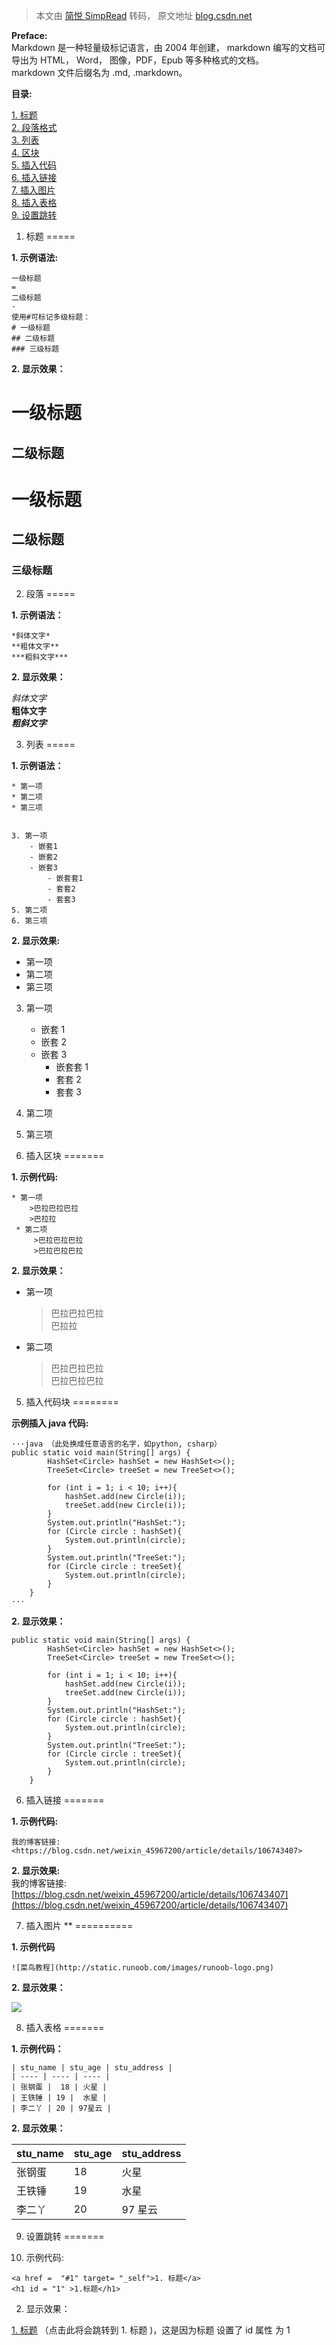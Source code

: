 > 本文由 [简悦 SimpRead](http://ksria.com/simpread/) 转码， 原文地址 [blog.csdn.net](https://blog.csdn.net/weixin_45967200/article/details/106769367?spm=1001.2101.3001.6650.1&utm_medium=distribute.pc_relevant.none-task-blog-2%7Edefault%7ECTRLIST%7ERate-1-106769367-blog-120772526.pc_relevant_recovery_v2&depth_1-utm_source=distribute.pc_relevant.none-task-blog-2%7Edefault%7ECTRLIST%7ERate-1-106769367-blog-120772526.pc_relevant_recovery_v2&utm_relevant_index=2)

**Preface:**  
Markdown 是一种轻量级标记语言，由 2004 年创建， markdown 编写的文档可导出为 HTML， Word， 图像，PDF，Epub 等多种格式的文档。  
markdown 文件后缀名为 .md, .markdown。

**目录:**

[1. 标题](#1)  
[2. 段落格式](#2)  
[3. 列表](#3)  
[4. 区块](#4)  
[5. 插入代码](#5)  
[6. 插入链接](#6)  
[7. 插入图片](#7)  
[8. 插入表格](#8)  
[9. 设置跳转](#9)

1. 标题
=====

**1. 示例语法:**

```
一级标题
=
二级标题
-
使用#可标记多级标题：
# 一级标题
## 二级标题
### 三级标题
```

**2. 显示效果：**

一级标题
====

二级标题
----

一级标题
====

二级标题
----

### 三级标题

2. 段落
=====

**1. 示例语法：**

```
*斜体文字*
**粗体文字**
***粗斜文字***
```

**2. 显示效果：**

_斜体文字_  
**粗体文字**  
_**粗斜文字**_

3. 列表
=====

**1. 示例语法：**

```
* 第一项
* 第二项
* 第三项


3. 第一项
    - 嵌套1
    - 嵌套2
    - 嵌套3
        - 嵌套套1
        - 套套2
        - 套套3
5. 第二项
6. 第三项
```

**2. 显示效果:**

*   第一项
*   第二项
*   第三项

3.  第一项
    *   嵌套 1
    *   嵌套 2
    *   嵌套 3
        *   嵌套套 1
        *   套套 2
        *   套套 3
4.  第二项
5.  第三项

4. 插入区块
=======

**1. 示例代码:**

```
* 第一项
    >巴拉巴拉巴拉
    >巴拉拉
 * 第二项
     >巴拉巴拉巴拉
     >巴拉巴拉巴拉
```

**2. 显示效果：**

*   第一项
    
    > 巴拉巴拉巴拉  
    > 巴拉拉
    
*   第二项
    
    > 巴拉巴拉巴拉  
    > 巴拉巴拉巴拉
    

5. 插入代码块
========

**示例插入 java 代码:**

```
···java （此处换成任意语言的名字，如python, csharp）
public static void main(String[] args) {
        HashSet<Circle> hashSet = new HashSet<>();
        TreeSet<Circle> treeSet = new TreeSet<>();
        
        for (int i = 1; i < 10; i++){
            hashSet.add(new Circle(i));
            treeSet.add(new Circle(i));
        }
		System.out.println("HashSet:");
        for (Circle circle : hashSet){
            System.out.println(circle);
        }
        System.out.println("TreeSet:");
        for (Circle circle : treeSet){
            System.out.println(circle);
        }
    }
···
```

**2. 显示效果：**

```
public static void main(String[] args) {
        HashSet<Circle> hashSet = new HashSet<>();
        TreeSet<Circle> treeSet = new TreeSet<>();
        
        for (int i = 1; i < 10; i++){
            hashSet.add(new Circle(i));
            treeSet.add(new Circle(i));
        }
		System.out.println("HashSet:");
        for (Circle circle : hashSet){
            System.out.println(circle);
        }
        System.out.println("TreeSet:");
        for (Circle circle : treeSet){
            System.out.println(circle);
        }
    }
```

6. 插入链接
=======

**1. 示例代码:**

```
我的博客链接: <https://blog.csdn.net/weixin_45967200/article/details/106743407>
```

**2. 显示效果:**  
我的博客链接: [https://blog.csdn.net/weixin_45967200/article/details/106743407](https://blog.csdn.net/weixin_45967200/article/details/106743407)

7. 插入图片 **
==========

**1. 示例代码**

```
![菜鸟教程](http://static.runoob.com/images/runoob-logo.png)
```

**2. 显示效果：**

![](https://imgconvert.csdnimg.cn/aHR0cDovL3N0YXRpYy5ydW5vb2IuY29tL2ltYWdlcy9ydW5vb2ItbG9nby5wbmc?x-oss-process=image/format,png)

8. 插入表格
=======

**1. 示例代码：**

```
| stu_name | stu_age | stu_address |
| ---- | ---- | ---- |
| 张钢蛋 |  18 | 火星 |
| 王铁锤 | 19 |  水星 |
| 李二丫 | 20 | 97星云 |
```

**2. 显示效果：**

<table><thead><tr><th>stu_name</th><th>stu_age</th><th>stu_address</th></tr></thead><tbody><tr><td>张钢蛋</td><td>18</td><td>火星</td></tr><tr><td>王铁锤</td><td>19</td><td>水星</td></tr><tr><td>李二丫</td><td>20</td><td>97 星云</td></tr></tbody></table>

9. 设置跳转
=======

1.  示例代码:

```
<a href =  "#1" target= "_self">1. 标题</a>
<h1 id = "1" >1.标题</h1>
```

2.  显示效果：

[1. 标题](#1) （点击此将会跳转到 1. 标题 )，这是因为标题 设置了 id 属性 为 1